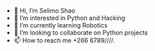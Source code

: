 - 👋 Hi, I’m Selimo Shao
- 👀 I’m interested in Python and Hacking
- 🌱 I’m currently learning Robotics
- 💞️ I’m looking to collaborate on Python projects
- 📫 How to reach me +266 6789////.

<!---
StaTecCompany/StaTecCompany is a ✨ special ✨ repository because its `README.md` (this file) appears on your GitHub profile.
You can click the Preview link to take a look at your changes.
--->
